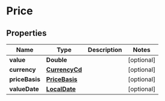 # Price

## Properties
Name | Type | Description | Notes
------------ | ------------- | ------------- | -------------
**value** | **Double** |  |  [optional]
**currency** | [**CurrencyCd**](CurrencyCd.md) |  |  [optional]
**priceBasis** | [**PriceBasis**](PriceBasis.md) |  |  [optional]
**valueDate** | [**LocalDate**](LocalDate.md) |  |  [optional]
